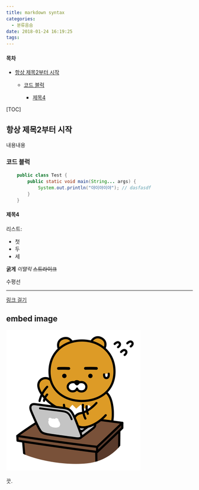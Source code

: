 ```yaml
---
title: markdown syntax
categories:
  - 분류음슴
date: 2018-01-24 16:19:25
tags:
---
```

<h4>목차</h4>
<ul>
	<li><a href="#항상-제목2부터-시작">항상 제목2부터 시작</a></li>
	<ul>
		<li><a href="#코드-블럭">코드 블럭</a></li>
		<ul>
			<li><a href="#제목4">제목4</a></li>
		</ul>
	</ul>
</ul>

[TOC]

## 항상 제목2부터 시작
내용내용

### 코드 블럭
```java
	public class Test {
		public static void main(String... args) {
			System.out.println("야이야이야"); // dasfasdf
		}
	}
```

#### 제목4

리스트:
- 첫
- 두
- 세

**굵게**
_이탤릭_
~~스트라이크~~

수평선 

---

[링크 걸기](#항상-H2부터-시작)

## embed image
~~![바쁜 라상무](/images/kakao-ryon.png)~~

끗.
